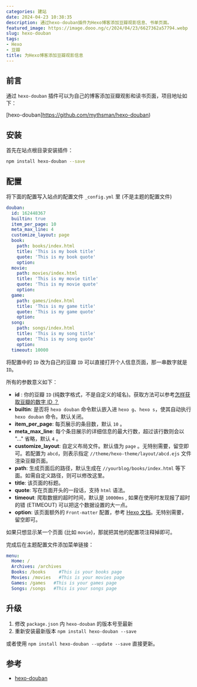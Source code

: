 ```yaml
---
categories: 建站
date: 2024-04-23 10:38:35
description: 通过hexo-douban插件为Hexo博客添加豆瓣观影信息、书单页面。
featured_image: https://image.dooo.ng/c/2024/04/23/6627362a57794.webp
slug: hexo-douban
tags:
- Hexo
- 豆瓣
title: 为Hexo博客添加豆瓣观影信息
---
```


## 前言

通过 `hexo-douban` 插件可以为自己的博客添加豆瓣观影和读书页面，项目地址如下：

[hexo-douban]https://github.com/mythsman/hexo-douban)

## 安装

首先在站点根目录安装插件：

```bash
npm install hexo-douban --save
```

## 配置

将下面的配置写入站点的配置文件 `_config.yml` 里 (不是主题的配置文件)

```yaml
douban:
  id: 162448367
  builtin: true
  item_per_page: 10
  meta_max_line: 4
  customize_layout: page
  book:
    path: books/index.html
    title: 'This is my book title'
    quote: 'This is my book quote'
    option:
  movie:
    path: movies/index.html
    title: 'This is my movie title'
    quote: 'This is my movie quote'
    option:
  game:
    path: games/index.html
    title: 'This is my game title'
    quote: 'This is my game quote'
    option:
  song:
    path: songs/index.html
    title: 'This is my song title'
    quote: 'This is my song quote'
    option:
  timeout: 10000 
```

将配置中的 `ID` 改为自己的豆瓣 `ID` 可以直接打开个人信息页面，那一串数字就是 `ID`。


所有的参数意义如下：

- **id** : 你的豆瓣 `ID` (纯数字格式，不是自定义的域名)。获取方法可以参考[怎样获取豆瓣的数字 ID ？](https://www.zhihu.com/question/19634899)
- **builtin**: 是否将 `hexo douban` 命令默认嵌入进 `hexo g`、`hexo s`，使其自动执行 `hexo douban` 命令。默认关闭。
- **item_per_page**: 每页展示的条目数，默认 `10` 。
- **meta_max_line**: 每个条目展示的详细信息的最大行数，超过该行数则会以 "..." 省略，默认 `4` 。
- **customize_layout**: 自定义布局文件。默认值为 `page` 。无特别需要，留空即可。若配置为 `abcd`，则表示指定 `//theme/hexo-theme/layout/abcd.ejs` 文件渲染豆瓣页面。
- **path**: 生成页面后的路径，默认生成在 `//yourblog/books/index.html` 等下面。如需自定义路径，则可以修改这里。
- **title**: 该页面的标题。
- **quote**: 写在页面开头的一段话，支持 `html` 语法。
- **timeout**: 爬取数据的超时时间，默认是 `10000ms` , 如果在使用时发现报了超时的错 (ETIMEOUT) 可以把这个数据设置的大一点。
- **option**: 该页面额外的 `Front-matter` 配置，参考 [Hexo 文档](https://hexo.io/docs/front-matter.html)。无特别需要，留空即可。

如果只想显示某一个页面 (比如 `movie`)，那就把其他的配置项注释掉即可。

完成后在主题配置文件添加菜单链接：

```yaml
menu:
  Home: /
  Archives: /archives
  Books: /books     #This is your books page
  Movies: /movies   #This is your movies page
  Games: /games   #This is your games page
  Songs: /songs   #This is your songs page
```

## 升级

1. 修改 `package.json` 内 `hexo-douban` 的版本号至最新
2. 重新安装最新版本 `npm install hexo-douban --save`

或者使用 `npm install hexo-douban --update --save` 直接更新。

## 参考

- [hexo-douban](https://github.com/mythsman/hexo-douban)

